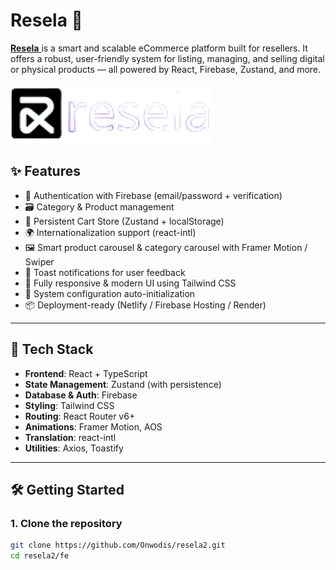 # Resela 🛒

[**Resela** ](https://resela.netlify.app) is a smart and scalable eCommerce platform built for resellers. It offers a robust, user-friendly system for listing, managing, and selling digital or physical products — all powered by React, Firebase, Zustand, and more.

![Resela Banner](./show7.png) <!-- Optional banner -->

## ✨ Features

- 🔐 Authentication with Firebase (email/password + verification)
- 🗃️ Category & Product management
- 🛒 Persistent Cart Store (Zustand + localStorage)
- 🌍 Internationalization support (react-intl)
- 🖼️ Smart product carousel & category carousel with Framer Motion / Swiper
- 💬 Toast notifications for user feedback
- 🎨 Fully responsive & modern UI using Tailwind CSS
- 🧠 System configuration auto-initialization
- 📦 Deployment-ready (Netlify / Firebase Hosting / Render)

---

## 🚀 Tech Stack

- **Frontend**: React + TypeScript
- **State Management**: Zustand (with persistence)
- **Database & Auth**: Firebase
- **Styling**: Tailwind CSS
- **Routing**: React Router v6+
- **Animations**: Framer Motion, AOS
- **Translation**: react-intl
- **Utilities**: Axios, Toastify

---

## 🛠️ Getting Started

### 1. Clone the repository
```bash
git clone https://github.com/Onwodis/resela2.git
cd resela2/fe
